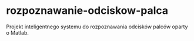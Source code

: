 # rozpoznawanie-odciskow-palca
Projekt inteligentnego systemu do rozpoznawania odcisków palców oparty o Matlab.
